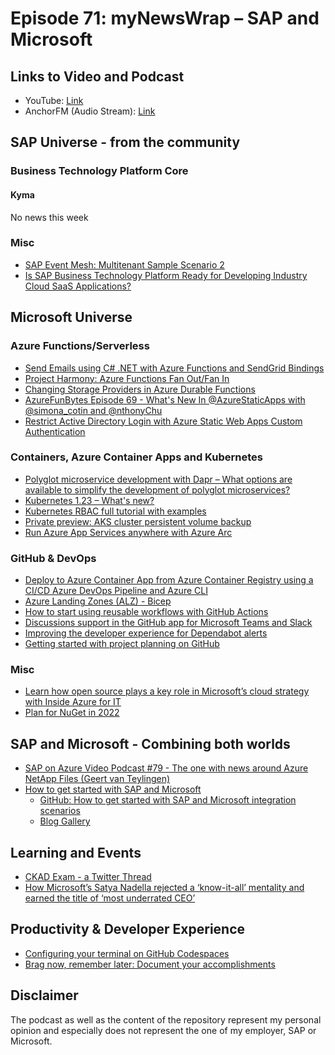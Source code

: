 # Episode 71: myNewsWrap – SAP and Microsoft

## Links to Video and Podcast

* YouTube: [Link](https://youtu.be/0wAUt7WHzro)
* AnchorFM (Audio Stream): [Link](https://anchor.fm/christian-lechner/episodes/myNewsWrap--SAP-and-Microsoft-Episode-71-e1e9o53)

## SAP Universe - from the community

### Business Technology Platform Core

#### Kyma

No news this week

### Misc

* [SAP Event Mesh: Multitenant Sample Scenario 2](https://blogs.sap.com/2022/02/08/sap-event-mesh-multitenant-sample-scenario-2/)
* [Is SAP Business Technology Platform Ready for Developing Industry Cloud SaaS Applications?](https://blogs.sap.com/2022/02/07/is-sap-business-technology-platform-ready-for-developing-industry-cloud-saas-applications/)

## Microsoft Universe

### Azure Functions/Serverless

* [Send Emails using C# .NET with Azure Functions and SendGrid Bindings](https://www.twilio.com/blog/send-emails-csharp-dotnet-with-azure-functions-and-sendgrid-bindings)
* [Project Harmony: Azure Functions Fan Out/Fan In](https://www.imaginarium.dev/durable-functions-fanout/)
* [Changing Storage Providers in Azure Durable Functions](https://youtu.be/6doryxRl798)
* [AzureFunBytes Episode 69 - What's New In @AzureStaticApps with @simona_cotin and @nthonyChu](https://dev.to/azure/azurefunbytes-episode-69-whats-new-in-azurestaticapps-with-simonacotin-and-nthonychu-2aee)
* [Restrict Active Directory Login with Azure Static Web Apps Custom Authentication](https://anthonychu.ca/post/static-web-apps-restrict-aad-users/)

### Containers, Azure Container Apps and Kubernetes

* [Polyglot microservice development with Dapr – What options are available to simplify the development of polyglot microservices?](https://whiteduck.de/what-options-are-available-to-simplify-the-development-of-polyglot-microservices/)
* [Kubernetes 1.23 – What's new?](https://youtu.be/OD527yvej34)
* [Kubernetes RBAC full tutorial with examples](https://youtu.be/PSDVanXZ0a4)
* [Private preview: AKS cluster persistent volume backup](https://azure.microsoft.com/updates/akspvbackupprivatepreview/)
* [Run Azure App Services anywhere with Azure Arc](https://youtu.be/hcW--RKEbU8)

### GitHub & DevOps

* [Deploy to Azure Container App from Azure Container Registry using a CI/CD Azure DevOps Pipeline and Azure CLI](https://thomasthornton.cloud/2022/02/11/deploy-to-azure-container-app-from-azure-container-registry-using-a-ci-cd-azure-devops-pipeline-and-azure-cli)
* [Azure Landing Zones (ALZ) - Bicep](https://github.com/Azure/ALZ-Bicep)
* [How to start using reusable workflows with GitHub Actions](https://github.blog/2022-02-10-using-reusable-workflows-github-actions/)
* [Discussions support in the GitHub app for Microsoft Teams and Slack](https://github.blog/changelog/2022-02-10-discussions-support-in-the-github-app-for-microsoft-teams-and-slack/)
* [Improving the developer experience for Dependabot alerts](https://github.blog/2022-02-08-improving-developer-experience-dependabot-alerts/)
* [Getting started with project planning on GitHub](https://github.blog/2022-02-11-getting-started-with-project-planning-on-github/)

### Misc

* [Learn how open source plays a key role in Microsoft’s cloud strategy with Inside Azure for IT](https://azure.microsoft.com/blog/learn-how-open-source-plays-a-key-role-in-microsoft-s-cloud-strategy-with-inside-azure-for-it/)
* [Plan for NuGet in 2022](https://github.com/NuGet/Home/issues/11571)

## SAP and Microsoft - Combining both worlds

* [SAP on Azure Video Podcast #79 - The one with news around Azure NetApp Files (Geert van Teylingen)](https://youtu.be/bW6rrnzRen0)
* [How to get started with SAP and Microsoft](https://blogs.sap.com/2022/02/11/how-to-get-started-with-sap-and-microsoft/)
  * [GitHub: How to get started with SAP and Microsoft integration scenarios](https://github.com/MartinPankraz/ninja-unicorn)
  * [Blog Gallery](https://martinpankraz.github.io/ninja-unicorn/)

## Learning and Events

* [CKAD Exam - a Twitter Thread](https://twitter.com/didicodes/status/1490705345387376644?s=21)
* [How Microsoft’s Satya Nadella rejected a ‘know-it-all’ mentality and earned the title of ‘most underrated CEO’](https://fortune.com/2022/02/04/microsoft-ceo-who-is-satya-nadella-worlds-most-admired-companies/)

## Productivity & Developer Experience

* [Configuring your terminal on GitHub Codespaces](https://bea.stollnitz.com/blog/codespaces-terminal/)
* [Brag now, remember later: Document your accomplishments](https://github.com/readme/guides/document-success)

## Disclaimer

The podcast as well as the content of the repository represent my personal opinion and especially does not represent the one of my employer, SAP or Microsoft.

